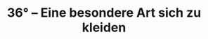 ---
title: "36° – Eine besondere Art sich zu kleiden"
url: /fuerstenwalde-spree/36deg-eine-besondere-art-sich-zu-kleiden/
shop: Kleidung
---